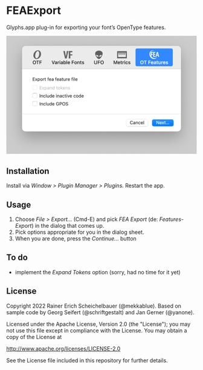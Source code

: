 # FEAExport

Glyphs.app plug-in for exporting your font’s OpenType features.

![FEAExport](FEAExport.png)

## Installation

Install via *Window > Plugin Manager > Plugins.* Restart the app.

## Usage

1. Choose *File > Export…* (Cmd-E) and pick *FEA Export* (de: *Features-Export*) in the dialog that comes up. 
2. Pick options appropriate for you in the dialog sheet.
3. When you are done, press the *Continue…* button

## To do

- implement the *Expand Tokens* option (sorry, had no time for it yet)

## License

Copyright 2022 Rainer Erich Scheichelbauer (@mekkablue).
Based on sample code by Georg Seifert (@schriftgestalt) and Jan Gerner (@yanone).

Licensed under the Apache License, Version 2.0 (the "License");
you may not use this file except in compliance with the License.
You may obtain a copy of the License at

http://www.apache.org/licenses/LICENSE-2.0

See the License file included in this repository for further details.
